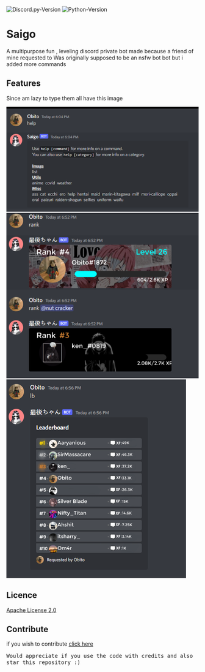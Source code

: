 
![Discord.py-Version](https://img.shields.io/badge/discord.py-2.0.0a-blue?style=flat-square)
   ![Python-Version](https://img.shields.io/badge/python-3.8.5-green?style=flat-square)

# Saigo

A multipurpose fun , leveling discord private bot made because a friend of mine requested to
Was originally supposed to be an nsfw bot bot but i added more commands



## Features
Since am lazy to type them all have this image
<p align="left">
<img src="image.png"></image>
<img src="image2.PNG"></image>
<img src="image3.PNG"></image>
</p>


## Licence

[Apache License 2.0](https://github.com/obitozx/Saigo/blob/main/LICENSE)


## Contribute

if you wish to contribute [click here](https://github.com/obitozx/Saigo/blob/main/CONTRIBUTING.md)


<tt>Would appreciate if you use the code with credits and also star this repository :) </tt>

